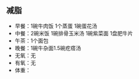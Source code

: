 ## 减脂 ##
* 早餐：1碗牛肉饭 1个蒸蛋 1碗蛋花汤
* 中餐：2碗米饭 1碗排骨玉米汤 1碗紫菜面 1盘肥牛片
* 午茶：1个面包
* 晚餐：1碗牛杂面1.5碗疙瘩汤
* 无氧：无
* 有氧：无
* 体重：

